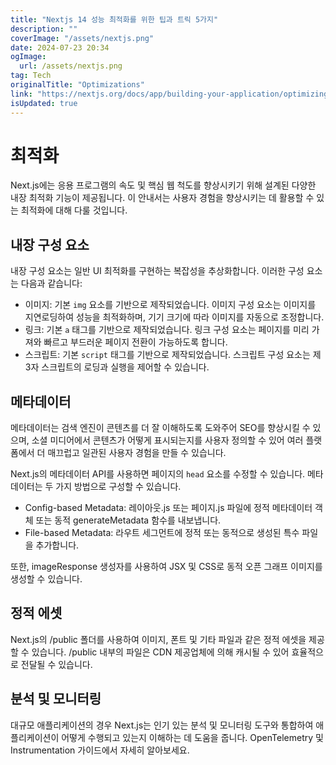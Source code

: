 ```yaml
---
title: "Nextjs 14 성능 최적화를 위한 팁과 트릭 5가지"
description: ""
coverImage: "/assets/nextjs.png"
date: 2024-07-23 20:34
ogImage: 
  url: /assets/nextjs.png
tag: Tech
originalTitle: "Optimizations"
link: "https://nextjs.org/docs/app/building-your-application/optimizing"
isUpdated: true
---
```





# 최적화

Next.js에는 응용 프로그램의 속도 및 핵심 웹 척도를 향상시키기 위해 설계된 다양한 내장 최적화 기능이 제공됩니다. 이 안내서는 사용자 경험을 향상시키는 데 활용할 수 있는 최적화에 대해 다룰 것입니다.

## 내장 구성 요소

내장 구성 요소는 일반 UI 최적화를 구현하는 복잡성을 추상화합니다. 이러한 구성 요소는 다음과 같습니다:

<div class="content-ad"></div>

- 이미지: 기본 `img` 요소를 기반으로 제작되었습니다. 이미지 구성 요소는 이미지를 지연로딩하여 성능을 최적화하며, 기기 크기에 따라 이미지를 자동으로 조정합니다.
- 링크: 기본 `a` 태그를 기반으로 제작되었습니다. 링크 구성 요소는 페이지를 미리 가져와 빠르고 부드러운 페이지 전환이 가능하도록 합니다.
- 스크립트: 기본 `script` 태그를 기반으로 제작되었습니다. 스크립트 구성 요소는 제3자 스크립트의 로딩과 실행을 제어할 수 있습니다.

## 메타데이터

메타데이터는 검색 엔진이 콘텐츠를 더 잘 이해하도록 도와주어 SEO를 향상시킬 수 있으며, 소셜 미디어에서 콘텐츠가 어떻게 표시되는지를 사용자 정의할 수 있어 여러 플랫폼에서 더 매끄럽고 일관된 사용자 경험을 만들 수 있습니다.

Next.js의 메타데이터 API를 사용하면 페이지의 `head` 요소를 수정할 수 있습니다. 메타데이터는 두 가지 방법으로 구성할 수 있습니다.

<div class="content-ad"></div>

- Config-based Metadata: 레이아웃.js 또는 페이지.js 파일에 정적 메타데이터 객체 또는 동적 generateMetadata 함수를 내보냅니다.
- File-based Metadata: 라우트 세그먼트에 정적 또는 동적으로 생성된 특수 파일을 추가합니다.

또한, imageResponse 생성자를 사용하여 JSX 및 CSS로 동적 오픈 그래프 이미지를 생성할 수 있습니다.

## 정적 에셋

Next.js의 /public 폴더를 사용하여 이미지, 폰트 및 기타 파일과 같은 정적 에셋을 제공할 수 있습니다. /public 내부의 파일은 CDN 제공업체에 의해 캐시될 수 있어 효율적으로 전달될 수 있습니다.

<div class="content-ad"></div>

## 분석 및 모니터링

대규모 애플리케이션의 경우 Next.js는 인기 있는 분석 및 모니터링 도구와 통합하여 애플리케이션이 어떻게 수행되고 있는지 이해하는 데 도움을 줍니다. OpenTelemetry 및 Instrumentation 가이드에서 자세히 알아보세요.
